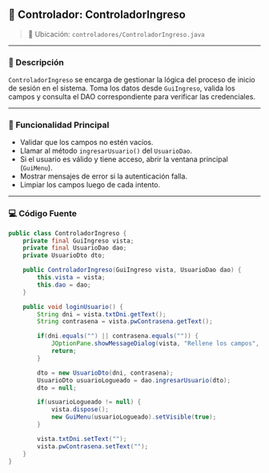 ## 🧠 Controlador: ControladorIngreso

> 📁 Ubicación: `controladores/ControladorIngreso.java`

---

### 🧩 Descripción

`ControladorIngreso` se encarga de gestionar la lógica del proceso de inicio de sesión en el sistema. Toma los datos desde `GuiIngreso`, valida los campos y consulta el DAO correspondiente para verificar las credenciales.

---

### 🔐 Funcionalidad Principal

- Validar que los campos no estén vacíos.
- Llamar al método `ingresarUsuario()` del `UsuarioDao`.
- Si el usuario es válido y tiene acceso, abrir la ventana principal (`GuiMenu`).
- Mostrar mensajes de error si la autenticación falla.
- Limpiar los campos luego de cada intento.

---

### 💻 Código Fuente

```java
public class ControladorIngreso {
    private final GuiIngreso vista;
    private final UsuarioDao dao;
    private UsuarioDto dto;

    public ControladorIngreso(GuiIngreso vista, UsuarioDao dao) {
        this.vista = vista;
        this.dao = dao;
    }

    public void loginUsuario() {
        String dni = vista.txtDni.getText();
        String contrasena = vista.pwContrasena.getText();

        if(dni.equals("") || contrasena.equals("")) {
            JOptionPane.showMessageDialog(vista, "Rellene los campos", "Error", JOptionPane.ERROR_MESSAGE);
            return;
        }

        dto = new UsuarioDto(dni, contrasena);
        UsuarioDto usuarioLogueado = dao.ingresarUsuario(dto);
        dto = null;

        if(usuarioLogueado != null) {
            vista.dispose();
            new GuiMenu(usuarioLogueado).setVisible(true);
        }

        vista.txtDni.setText("");
        vista.pwContrasena.setText("");
    }
}
```
